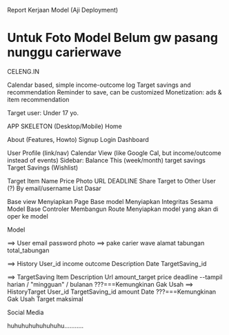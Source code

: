 Report Kerjaan Model (Aji Deployment)

Untuk Foto Model Belum gw pasang nunggu carierwave
=========

CELENG.IN

Calendar based, simple income-outcome log Target savings and recommendation Reminder to save, can be customized Monetization: ads & item recommendation

Target user: Under 17 yo.

APP SKELETON (Desktop/Mobile)
Home

About (Features, Howto) Signup Login
Dashboard

User Profile (link/nav) Calendar View (like Google Cal, but income/outcome instead of events) Sidebar: Balance This (week/month) target savings
Target Savings (Wishlist)

Target Item Name Price Photo URL DEADLINE Share Target to Other User (?) By email/username
List Dasar

Base view Menyiapkan Page Base model Menyiapkan Integritas Sesama Model Base Controler Membangun Route
Menyiapkan model yang akan di oper ke model

Model

==> User 
    email 
    password 
    photo ==> pake carier wave
    alamat 
    tabungan 
    total_tabungan

==> History 
    User_id 
    income 
    outcome 
    Description 
    Date 
    TargetSaving_id

==> TargetSaving 
    Item 
    Description 
    Url 
    amount_target 
    price deadline --tampil harian / "mingguan" / bulanan
???===Kemungkinan Gak Usah ==> HistoryTarget User_id TargetSaving_id amount Date ???===Kemungkinan Gak Usah
Target maksimal

Social Media

huhuhuhuhuhuhuhu...........